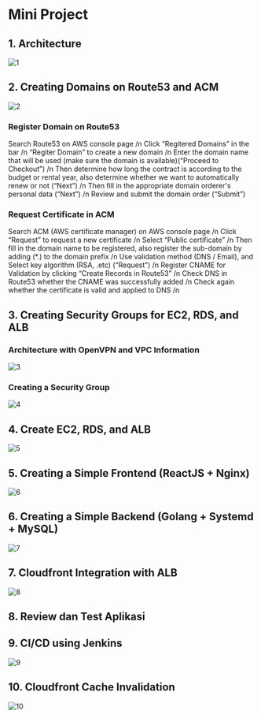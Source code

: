 # Mini Project
## 1. Architecture
![1](https://github.com/user-attachments/assets/bef9c3aa-f615-4623-bd31-3037deb11c59)

## 2. Creating Domains on Route53 and ACM
![2](https://github.com/user-attachments/assets/24598ac5-29a0-40a0-8a71-e110305ad156)
### Register Domain on Route53

Search Route53 on AWS console page /n
Click “Regitered Domains” in the bar /n
“Regiter Domain” to create a new domain /n
Enter the domain name that will be used (make sure the domain is available)(“Proceed to Checkout”) /n
Then determine how long the contract is according to the budget or rental year, also determine whether we want to automatically renew or not (“Next”) /n
Then fill in the appropriate domain orderer's personal data (“Next”) /n
Review and submit the domain order (“Submit”) 

### Request Certificate in ACM

Search ACM (AWS certificate manager) on AWS console page /n
Click “Request” to request a new certificate /n
Select “Public certificate” /n
Then fill in the domain name to be registered, also register the sub-domain by adding (*.) to the domain prefix /n
Use validation method (DNS / Email), and Select key algorithm (RSA, .etc) (“Request”) /n
Register CNAME for Validation by clicking “Create Records in Route53” /n
Check DNS in Route53 whether the CNAME was successfully added /n
Check again whether the certificate is valid and applied to DNS /n




## 3. Creating Security Groups for EC2, RDS, and ALB
### Architecture with OpenVPN and VPC Information
![3](https://github.com/user-attachments/assets/46c2b265-91bd-4c2f-bd13-a88547de9144)

### Creating a Security Group
![4](https://github.com/user-attachments/assets/9a851805-a28f-4d59-b613-99a4a80fb548)

## 4. Create EC2, RDS, and ALB
![5](https://github.com/user-attachments/assets/8ff11ffc-3067-42f5-b1cf-5859ea2c77e8)

## 5. Creating a Simple Frontend (ReactJS + Nginx)
![6](https://github.com/user-attachments/assets/f36f7dcd-3aa1-438e-b6da-659d1d6a7fbf)

## 6. Creating a Simple Backend (Golang + Systemd + MySQL)
![7](https://github.com/user-attachments/assets/1964b165-ef8f-4c56-8325-ae6c4d2b38bc)

## 7. Cloudfront Integration with ALB
![8](https://github.com/user-attachments/assets/f70e8bdb-2b98-4eb0-8b91-2a8e63414a2b)

## 8. Review dan Test Aplikasi

## 9. CI/CD using Jenkins
![9](https://github.com/user-attachments/assets/ec18b291-ca44-49e4-aec0-ed844d2ad1cc)

## 10. Cloudfront Cache Invalidation
![10](https://github.com/user-attachments/assets/db244773-e760-416a-abaa-a1514fe0e16a)
